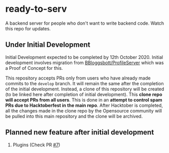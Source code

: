 # ready-to-serv

A backend server for people who don't want to write backend code. Watch this repo for updates.

## Under Initial Development
Initial Development expected to be completed by 12th October 2020. Initial development involves migration from [BBloggsbott/ProfileServer](https://github.com/BBloggsbott/ProfileServer) which was a Proof of Concept for this.

This repository accepts PRs only from users who have already made commits to the `develop` branch. It will remain the same after the completion of the initial development. Instead, a clone of this repository will be created (to be linked here after completion of initial development). This **clone repo will accept PRs from all users**. This is done in an **attempt to control spam PRs due to Hacktoberfest in the main repo**. After Hacktober is completed, all the changes made in the clone repo by the Opensource community will be pulled into this main repository and the clone will be archived.

## Planned new feature after initial development
1. Plugins (Check PR [#7](https://github.com/BBloggsbott/ready-to-serv/pull/7))
